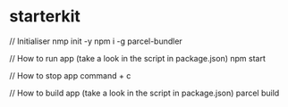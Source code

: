 # starterkit

// Initialiser
nmp init -y
npm i -g parcel-bundler

// How to run app (take a look in the script in package.json)
npm start

// How to stop app
command + c

// How to build app (take a look in the script in package.json)
parcel build
